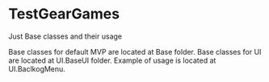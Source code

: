 # TestGearGames
Just Base classes and their usage

Base classes for default MVP are located at Base folder.
Base classes for UI are located at UI.BaseUI folder.
Example of usage is located at UI.BaclkogMenu.

